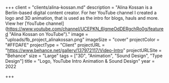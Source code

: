 +++
client = "clients/alina-kossan.md"
description = "Alina Kossan is a Berlin-based digital content creator. For her YouTube channel I created a logo and 3D animation, that is used as the intro for blogs, hauls and more. View her [YouTube channel](https://www.youtube.com/channel/UCEPKN_6lgmeOdDERgchRo0g/featured \"Alina Kossan on YouTube\")."
image = "uploads/fb_project_alinakossan.png"
imageSize = "cover"
projectColor = "#FFDAFE"
projectType = "Client"
projectURL = "https://www.behance.net/gallery/137972117/Video-Intro"
projectURLSite = "Behance"
size = "Large"
tags = ["3D", "Animation", "Sound Design", "Type Design"]
title = "Logo, YouTube Intro Animation & Sound Design"
year = 2022

+++
